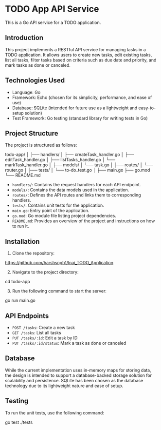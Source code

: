 # TODO App API Service

This is a Go API service for a TODO application.

## Introduction

This project implements a RESTful API service for managing tasks in a TODO application. It allows users to create new tasks, edit existing tasks, list all tasks, filter tasks based on criteria such as due date and priority, and mark tasks as done or canceled.

## Technologies Used

- Language: Go
- Framework: Echo (chosen for its simplicity, performance, and ease of use)
- Database: SQLite (intended for future use as a lightweight and easy-to-setup solution)
- Test Framework: Go testing (standard library for writing tests in Go)

## Project Structure

The project is structured as follows:

todo-app/
│
├── handlers/
│ ├── createTask_handler.go
│ ├── editTask_handler.go
│ ├── listTasks_handler.go
│ └── markTask_handler.go
│
├── models/
│ └── task.go
│
├── routes/
│ └── router.go
│
├── tests/
│ └── to-do_test.go
│
├── main.go
├── go.mod
└── README.md


- `handlers/`: Contains the request handlers for each API endpoint.
- `models/`: Contains the data models used in the application.
- `routes/`: Defines the API routes and links them to corresponding handlers.
- `tests/`: Contains unit tests for the application.
- `main.go`: Entry point of the application.
- `go.mod`: Go module file listing project dependencies.
- `README.md`: Provides an overview of the project and instructions on how to run it.

## Installation

1. Clone the repository:

https://github.com/harshsngh1/Inai_TODO_Application


2. Navigate to the project directory:

cd todo-app


3. Run the following command to start the server:

go run main.go


## API Endpoints

- `POST /tasks`: Create a new task
- `GET /tasks`: List all tasks
- `PUT /tasks/:id`: Edit a task by ID
- `PUT /tasks/:id/status`: Mark a task as done or canceled

## Database

While the current implementation uses in-memory maps for storing data, the design is intended to support a database-backed storage solution for scalability and persistence. SQLite has been chosen as the database technology due to its lightweight nature and ease of setup.

## Testing

To run the unit tests, use the following command:

go test ./tests
